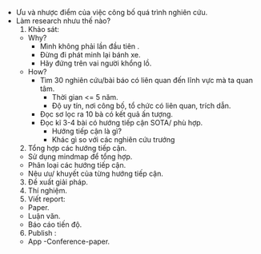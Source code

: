 - Ưu và nhược điểm của việc công bố quá trình nghiên cứu.
- Làm research nhưu thế nào?
  1. Khảo sát:
    * Why?
      - Mình không phải lần đầu tiên .
      - Đừng đi phát minh lại bánh xe.
      - Hãy đứng trên vai người khổng lồ.
    * How?
      - Tìm 30 nghiên cứu/bài báo có liên quan đến lĩnh vực mà ta quan tâm.
        + Thời gian <= 5 năm.
        + Độ uy tín, nơi công bố, tổ chức có liên quan, trích dẫn.
      - Đọc sơ lọc ra 10 bà có kết quả ấn tượng.
      - Đọc kĩ 3-4 bài có hướng tiếp cận SOTA/ phù hợp.
        + Hướng tiếp cận là gì?
        + Khác gì so với các nghiên cứu trướng
  2. Tổng hợp các hướng tiếp cận.
    - Sử dụng mindmap để tổng hợp.
    - Phân loại các hướng tiếp cận.
    - Nêu ưu/ khuyết của từng hướng tiếp cận.
  3. Đề xuất giải pháp.
  4. Thí nghiệm.
  5. Viết report:
    - Paper.
    - Luận văn.
    - Báo cáo tiến độ.
  6. Publish :
    - App
    -Conference-paper.
 
